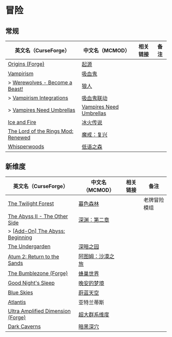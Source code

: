 # 冒险

## 常规

| 英文名（CurseForge）                                                                                                 | 中文名（MCMOD）                                                 | 相关链接 | 备注 |
| -------------------------------------------------------------------------------------------------------------------- | --------------------------------------------------------------- | -------- | ---- |
| [Origins (Forge)](https://www.curseforge.com/minecraft/mc-mods/origins-forge)                                        | [起源](https://www.mcmod.cn/class/3111.html)                    |          |      |
| [Vampirism](https://www.curseforge.com/minecraft/mc-mods/vampirism-become-a-vampire)                                 | [吸血鬼](https://www.mcmod.cn/class/930.html)                   |          |      |
| > [Werewolves - Become a Beast!](https://www.curseforge.com/minecraft/mc-mods/werewolves-become-a-beast)             | [狼人](https://www.mcmod.cn/class/5196.html)                    |          |      |
| > [Vampirism Integrations](https://www.curseforge.com/minecraft/mc-mods/vampirism-integrations)                      | [吸血鬼联动](https://www.mcmod.cn/class/2439.html)              |          |      |
| > [Vampires Need Umbrellas](https://www.curseforge.com/minecraft/mc-mods/vampires-need-umbrellas)                    | [Vampires Need Umbrellas](https://www.mcmod.cn/class/2405.html) |          |      |
| [Ice and Fire](https://www.curseforge.com/minecraft/mc-mods/ice-and-fire-dragons)                                    | [冰火传说](https://www.mcmod.cn/class/770.html)                 |          |      |
| [The Lord of the Rings Mod: Renewed](https://www.curseforge.com/minecraft/mc-mods/the-lord-of-the-rings-mod-renewed) | [魔戒：复兴](https://www.mcmod.cn/class/2525.html)              |          |      |
| [Whisperwoods](https://www.curseforge.com/minecraft/mc-mods/whisperwoods)                                            | [低语之森](https://www.mcmod.cn/class/4658.html)                |          |      |

## 新维度

| 英文名（CurseForge）                                                                                       | 中文名（MCMOD）                                         | 相关链接 | 备注         |
| ---------------------------------------------------------------------------------------------------------- | ------------------------------------------------------- | -------- | ------------ |
| [The Twilight Forest](https://www.curseforge.com/minecraft/mc-mods/the-twilight-forest)                    | [暮色森林](https://www.mcmod.cn/class/61.html)          |          | 老牌冒险模组 |
| [The Abyss II - The Other Side](https://www.curseforge.com/minecraft/mc-mods/the-abyss-chapter-ii)         | [深渊：第二章](https://www.mcmod.cn/class/3527.html)    |          |              |
| > [[Add-On] The Abyss: Beginning](https://www.curseforge.com/minecraft/mc-mods/add-on-the-abyss-beginning) |                                                         |          |              |
| [The Undergarden](https://www.curseforge.com/minecraft/mc-mods/the-undergarden)                            | [深暗之园](https://www.mcmod.cn/class/2870.html)        |          |              |
| [Atum 2: Return to the Sands](https://www.mcmod.cn/class/117.html)                                         | [阿图姆：沙漠之旅](https://www.mcmod.cn/class/117.html) |          |              |
| [The Bumblezone (Forge)](https://www.curseforge.com/minecraft/mc-mods/the-bumblezone-forge)                | [蜂巢世界](https://www.mcmod.cn/class/2489.html)        |          |              |
| [Good Night's Sleep](https://www.curseforge.com/minecraft/mc-mods/good-nights-sleep)                       | [晚安的梦境](https://www.mcmod.cn/class/471.html)       |          |              |
| [Blue Skies](https://www.curseforge.com/minecraft/mc-mods/blue-skies)                                      | [蔚蓝天空](https://www.mcmod.cn/class/1563.html)        |          |              |
| [Atlantis](https://www.curseforge.com/minecraft/mc-mods/atlantis)                                          | 亚特兰蒂斯                                              |          |              |
| [Ultra Amplified Dimension (Forge)](https://www.curseforge.com/minecraft/mc-mods/ultra-amplified-mod)      | [超大群系维度](https://www.mcmod.cn/class/4077.html)    |          |              |
| [Dark Caverns](https://www.curseforge.com/minecraft/mc-mods/dark-caverns)                                  | [暗黑深穴](https://www.mcmod.cn/class/4847.html)        |          |              |
